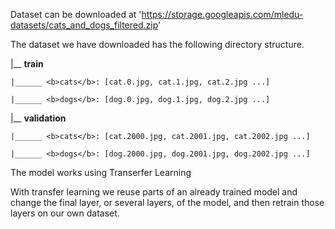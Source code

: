 Dataset can be downloaded at 'https://storage.googleapis.com/mledu-datasets/cats_and_dogs_filtered.zip'

The dataset we have downloaded has the following directory structure.

|__ <b>train</b>

    |______ <b>cats</b>: [cat.0.jpg, cat.1.jpg, cat.2.jpg ...]
    
    |______ <b>dogs</b>: [dog.0.jpg, dog.1.jpg, dog.2.jpg ...]
    
|__ <b>validation</b>

    |______ <b>cats</b>: [cat.2000.jpg, cat.2001.jpg, cat.2002.jpg ...]
    
    |______ <b>dogs</b>: [dog.2000.jpg, dog.2001.jpg, dog.2002.jpg ...]
    

The model works using Transerfer Learning

With transfer learning we reuse parts of an already trained model and change the final layer, or several layers, of the model, and then retrain those layers on our own dataset.
